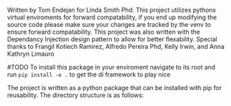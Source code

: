 Written by Tom Endejan for Linda Smith Phd.
This project utilizes pythons virtual enviroments for forward compatability, if you end up modifying the source code please make sure your changes are tracked by the venv to ensure forward compatability.
This project was also written with the Dependancy Injection design pattern to allow for better flexability.
Special thanks to Frangil Kotiech Ramirez, Alfredo Pereira Phd, Kelly Irwin, and Anna Kathryn Limauro

#TODO To install this package in your enviroment navigate to its root and run `pip install -e .` to get the di framework to play nice

The project is written as a python package that can be installed with pip for reusability.
The directory structure is as follows: